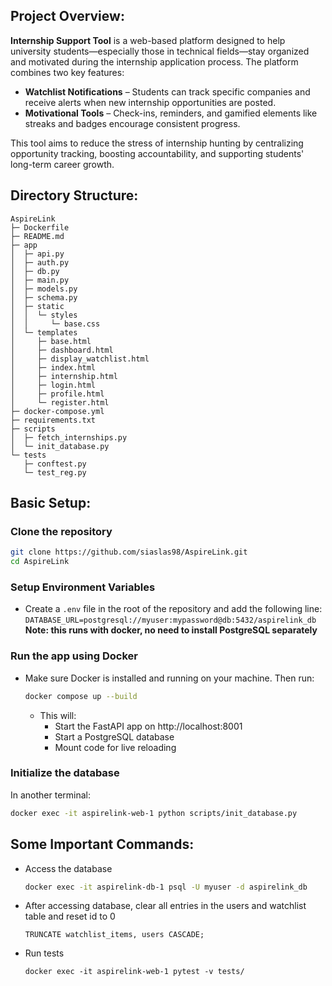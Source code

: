 ## Project Overview:

**Internship Support Tool** is a web-based platform designed to help university students—especially those in technical fields—stay organized and motivated during the internship application process. The platform combines two key features:

- **Watchlist Notifications** – Students can track specific companies and receive alerts when new internship opportunities are posted.
- **Motivational Tools** – Check-ins, reminders, and gamified elements like streaks and badges encourage consistent progress.

This tool aims to reduce the stress of internship hunting by centralizing opportunity tracking, boosting accountability, and supporting students' long-term career growth.

## Directory Structure:

```
AspireLink
├─ Dockerfile
├─ README.md
├─ app
│  ├─ api.py
│  ├─ auth.py
│  ├─ db.py
│  ├─ main.py
│  ├─ models.py
│  ├─ schema.py
│  ├─ static
│  │  └─ styles
│  │     └─ base.css
│  └─ templates
│     ├─ base.html
│     ├─ dashboard.html
│     ├─ display_watchlist.html
│     ├─ index.html
│     ├─ internship.html
│     ├─ login.html
│     ├─ profile.html
│     └─ register.html
├─ docker-compose.yml
├─ requirements.txt
├─ scripts
│  ├─ fetch_internships.py
│  └─ init_database.py
└─ tests
   ├─ conftest.py
   └─ test_reg.py

```

## Basic Setup:

### Clone the repository

```bash
git clone https://github.com/siaslas98/AspireLink.git
cd AspireLink
```

### Setup Environment Variables

- Create a `.env` file in the root of the repository and add the following line:
  `DATABASE_URL=postgresql://myuser:mypassword@db:5432/aspirelink_db`
  **Note: this runs with docker, no need to install PostgreSQL separately**

### Run the app using Docker

- Make sure Docker is installed and running on your machine. Then run:
  ```bash
  docker compose up --build
  ```
  - This will:
    - Start the FastAPI app on http://localhost:8001
    - Start a PostgreSQL database
    - Mount code for live reloading

### Initialize the database

In another terminal:

```bash
docker exec -it aspirelink-web-1 python scripts/init_database.py
```

## Some Important Commands:

- Access the database

  ```bash
  docker exec -it aspirelink-db-1 psql -U myuser -d aspirelink_db
  ```

- After accessing database, clear all entries in the users and watchlist table and reset id to 0
  ```
  TRUNCATE watchlist_items, users CASCADE;
  ```
- Run tests

  ```
  docker exec -it aspirelink-web-1 pytest -v tests/
  ```
